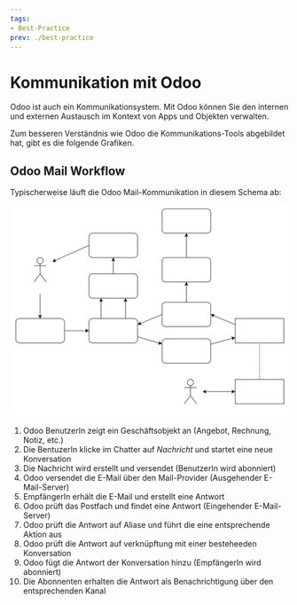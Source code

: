 ```yaml
---
tags:
- Best-Practice
prev: ./best-practice
---
```


# Kommunikation mit Odoo

Odoo ist auch ein Kommunikationsystem. Mit Odoo können Sie den internen und externen Austausch im Kontext von Apps und Objekten verwalten.

Zum besseren Verständnis wie Odoo die Kommunikations-Tools abgebildet hat, gibt es die folgende Grafiken.

## Odoo Mail Workflow

Typischerweise läuft die Odoo Mail-Kommunikation in diesem Schema ab:

![Odoo Mail Workflow](assets/Odoo%20Mail%20Workflow.svg)

1. Odoo BenutzerIn zeigt ein Geschäftsobjekt an (Angebot, Rechnung, Notiz, etc.)
2. Die BentuzerIn klicke im Chatter auf *Nachricht* und startet eine neue Konversation
3. Die Nachricht wird erstellt und versendet (BenutzerIn wird abonniert)
4. Odoo versendet die E-Mail über den Mail-Provider (Ausgehender E-Mail-Server)
5. EmpfängerIn erhält die E-Mail und erstellt eine Antwort
6. Odoo prüft das Postfach und findet eine Antwort (Eingehender E-Mail-Server)
7. Odoo prüft die Antwort auf Aliase und führt die eine entsprechende Aktion aus
8. Odoo prüft die Antwort auf verknüpftung mit einer besteheeden Konversation
9. Odoo fügt die Antwort der Konversation hinzu (EmpfängerIn wird abonniert)
10. Die Abonnenten erhalten die Antwort als Benachrichtigung über den entsprechenden Kanal

